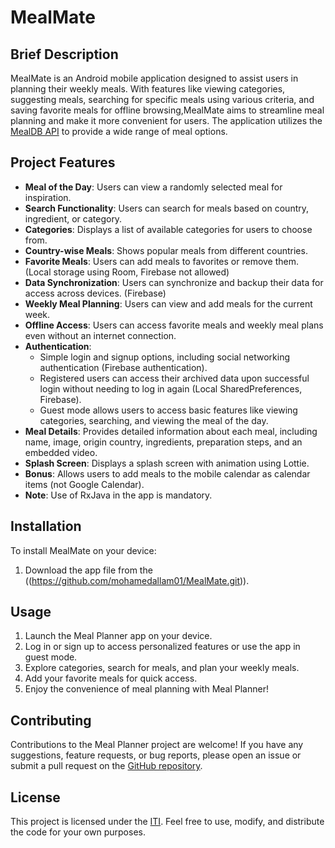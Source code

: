 # MealMate

## Brief Description
MealMate is an Android mobile application designed to assist users in planning their weekly meals. With features like viewing categories, suggesting meals, searching for specific meals using various criteria, and saving favorite meals for offline browsing,MealMate aims to streamline meal planning and make it more convenient for users. The application utilizes the [MealDB API]([https://themealdb.com/api.php](https://themealdb.com/api.php)) to provide a wide range of meal options.

## Project Features
- **Meal of the Day**: Users can view a randomly selected meal for inspiration.
- **Search Functionality**: Users can search for meals based on country, ingredient, or category.
- **Categories**: Displays a list of available categories for users to choose from.
- **Country-wise Meals**: Shows popular meals from different countries.
- **Favorite Meals**: Users can add meals to favorites or remove them. (Local storage using Room, Firebase not allowed)
- **Data Synchronization**: Users can synchronize and backup their data for access across devices. (Firebase)
- **Weekly Meal Planning**: Users can view and add meals for the current week.
- **Offline Access**: Users can access favorite meals and weekly meal plans even without an internet connection.
- **Authentication**:
  - Simple login and signup options, including social networking authentication (Firebase authentication).
  - Registered users can access their archived data upon successful login without needing to log in again (Local SharedPreferences, Firebase).
  - Guest mode allows users to access basic features like viewing categories, searching, and viewing the meal of the day.
- **Meal Details**: Provides detailed information about each meal, including name, image, origin country, ingredients, preparation steps, and an embedded video.
- **Splash Screen**: Displays a splash screen with animation using Lottie.
- **Bonus**: Allows users to add meals to the mobile calendar as calendar items (not Google Calendar).
- **Note**: Use of RxJava in the app is mandatory.

## Installation
To install MealMate on your device:

1. Download the app file from the ((https://github.com/mohamedallam01/MealMate.git)).


## Usage
1. Launch the Meal Planner app on your device.
2. Log in or sign up to access personalized features or use the app in guest mode.
3. Explore categories, search for meals, and plan your weekly meals.
4. Add your favorite meals for quick access.
5. Enjoy the convenience of meal planning with Meal Planner!

## Contributing
Contributions to the Meal Planner project are welcome! If you have any suggestions, feature requests, or bug reports, please open an issue or submit a pull request on the [GitHub repository](https://github.com/mohamedallam01/MealMate.git).

## License
This project is licensed under the [ITI](LICENSE). Feel free to use, modify, and distribute the code for your own purposes.
